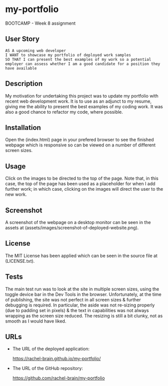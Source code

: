 # my-portfolio
BOOTCAMP - Week 8 assignment


## User Story

```
AS A upcoming web developer
I WANT to showcase my portfolio of deployed work samples
SO THAT I can present the best examples of my work so a potential employer can assess whether I am a good candidate for a position they have available
```

## Description
My motivation for undertaking this project was to update my portfolio with recent web development work.  It is to use as an adjunct to my resume, giving me the ability to present the best examples of my coding work.  It was also a good chance to refactor my code, where possible.

## Installation
Open the (index.html) page in your prefered browser to see the finished webpage which is responsive so can be viewed on a number of different screen sizes.

## Usage
Click on the images to be directed to the top of the page.  Note that, in this case, the top of the page has been used as a placeholder for when I add further work; in which case, clicking on the images will direct the user to the new work.

## Screenshot
A screenshot of the webpage on a desktop monitor can be seen in the assets at (assets/images/screenshot-of-deployed-website.png).

## License
The MIT License has been applied which can be seen in the source file at (LICENSE.txt).

## Tests
The main test run was to look at the site in multiple screen sizes, using the toggle device bar in the Dev Tools in the browser.  Unfortunately, at the time of publishing, the site was not perfect in all screen sizes & further debugging is required.  In particular, the aside was not re-sizing properly (due to padding set in pixels) & the text in capabilities was not always wrapping as the screen size reduced.  The resizing is still a bit clunky, not as smooth as I would have liked.

## URLs

* The URL of the deployed application:

    https://rachel-brain.github.io/my-portfolio/

* The URL of the GitHub repository:

    https://github.com/rachel-brain/my-portfolio